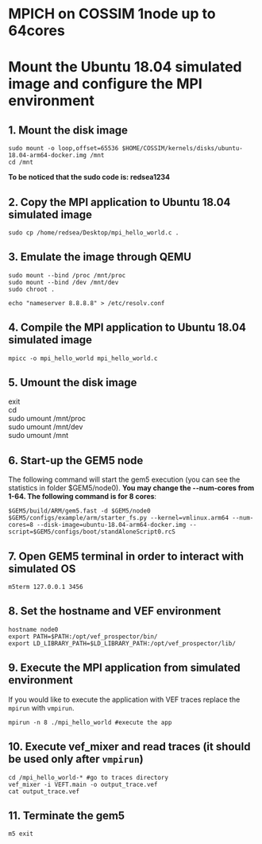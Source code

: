 # MPICH on COSSIM 1node up to 64cores

# Mount the Ubuntu 18.04 simulated image and configure the MPI environment

## 1. Mount the disk image
```
sudo mount -o loop,offset=65536 $HOME/COSSIM/kernels/disks/ubuntu-18.04-arm64-docker.img /mnt
cd /mnt
```
<b> To be noticed that the sudo code is: redsea1234 </b>

## 2. Copy the MPI application to Ubuntu 18.04 simulated image
```
sudo cp /home/redsea/Desktop/mpi_hello_world.c .
```

## 3. Emulate the image through QEMU
```
sudo mount --bind /proc /mnt/proc
sudo mount --bind /dev /mnt/dev
sudo chroot .

echo "nameserver 8.8.8.8" > /etc/resolv.conf
```

## 4. Compile the MPI application to Ubuntu 18.04 simulated image
```
mpicc -o mpi_hello_world mpi_hello_world.c
```

## 5. Umount the disk image
exit \
cd \
sudo umount /mnt/proc \
sudo umount /mnt/dev \
sudo umount /mnt

## 6. Start-up the GEM5 node
The following command will start the gem5 execution (you can see the statistics in folder $GEM5/node0). <b> You may change the --num-cores from 1-64. The following command is for 8 cores</b>:
```
$GEM5/build/ARM/gem5.fast -d $GEM5/node0 $GEM5/configs/example/arm/starter_fs.py --kernel=vmlinux.arm64 --num-cores=8 --disk-image=ubuntu-18.04-arm64-docker.img --script=$GEM5/configs/boot/standAloneScript0.rcS
```
## 7. Open GEM5 terminal in order to interact with simulated OS
```
m5term 127.0.0.1 3456
```

## 8. Set the hostname and VEF environment
```
hostname node0
export PATH=$PATH:/opt/vef_prospector/bin/
export LD_LIBRARY_PATH=$LD_LIBRARY_PATH:/opt/vef_prospector/lib/
```

## 9. Execute the MPI application from simulated environment
If you would like to execute the application with VEF traces replace the ```mpirun``` with ```vmpirun```.
```
mpirun -n 8 ./mpi_hello_world #execute the app
```

## 10. Execute vef_mixer and read traces (it should be used only after ```vmpirun```)
```
cd /mpi_hello_world-* #go to traces directory
vef_mixer -i VEFT.main -o output_trace.vef
cat output_trace.vef
```

## 11. Terminate the gem5
```
m5 exit
```
